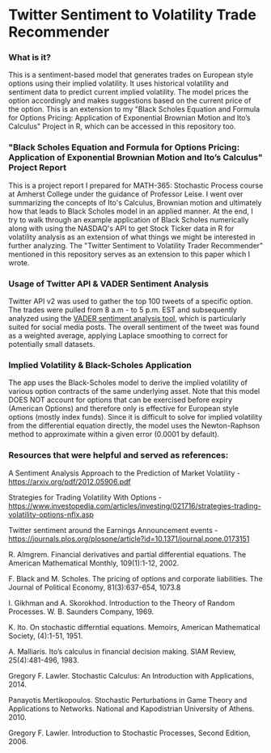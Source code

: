 # Twitter Sentiment to Volatility Trade Recommender

### What is it?

This is a sentiment-based model that generates trades on European style options using their implied volatility. It uses historical volatility and sentiment data to predict current implied volatility. The model prices the option accordingly and makes suggestions based on the current price of the option. This is an extension to my "Black Scholes Equation and Formula for Options Pricing: Application of Exponential Brownian Motion and Ito’s Calculus" Project in R, which can be accessed in this repository too.

### "Black Scholes Equation and Formula for Options Pricing: Application of Exponential Brownian Motion and Ito’s Calculus" Project Report

This is a project report I prepared for MATH-365: Stochastic Process course at Amherst College under the guidance of Professor Leise. I went over summarizing the concepts of Ito's Calculus, Brownian motion and ultimately how that leads to Black Scholes model in an applied manner. At the end, I try to walk through an example application of Black Scholes numerically along with using the NASDAQ's API to get Stock Ticker data in R for volatility analysis as an extension of what things we might be interested in further analyzing. The "Twitter Sentiment to Volatility Trader Recommender" mentioned in this repository serves as an extension to this paper which I wrote.

### Usage of Twitter API & VADER Sentiment Analysis

Twitter API v2 was used to gather the top 100 tweets of a specific option. The trades were pulled from 8 a.m - to 5 p.m. EST and subsequently analyzed using the [VADER sentiment analysis tool](https://github.com/cjhutto/vaderSentiment), which is particularly suited for social media posts. The overall sentiment of the tweet was found as a weighted average, applying Laplace smoothing to correct for potentially small datasets. 

### Implied Volatility & Black-Scholes Application

The app uses the Black-Scholes model to derive the implied volatility of various option contracts of the same underlying asset. Note that this model DOES NOT account for options that can be exercised before expiry (American Options) and therefore only is effective for European style options (mostly index funds). Since it is difficult to solve for implied volatility from the differential equation directly, the model uses the Newton-Raphson method to approximate within a given error (0.0001 by default).

### Resources that were helpful and served as references:

A Sentiment Analysis Approach to the Prediction of Market Volatility - https://arxiv.org/pdf/2012.05906.pdf

Strategies for Trading Volatility With Options - https://www.investopedia.com/articles/investing/021716/strategies-trading-volatility-options-nflx.asp

Twitter sentiment around the Earnings Announcement events - https://journals.plos.org/plosone/article?id=10.1371/journal.pone.0173151

R. Almgrem. Financial derivatives and partial differential equations. The American Mathematical Monthly, 109(1):1-12, 2002.

F. Black and M. Scholes. The pricing of options and corporate liabilities. The Journal of Political Economy, 81(3):637-654, 1073.8

I. Gikhman and A. Skorokhod. Introduction to the Theory of Random Processes. W. B. Saunders Company, 1969.

K. Ito. On stochastic differntial equations. Memoirs, American Mathematical Society, (4):1-51, 1951.

A. Malliaris. Ito’s calculus in financial decision making. SIAM Review, 25(4):481-496, 1983.

Gregory F. Lawler. Stochastic Calculus: An Introduction with Applications, 2014.

Panayotis Mertikopoulos. Stochastic Perturbations in Game Theory and Applications to Networks. National and Kapodistrian University of Athens. 2010.

Gregory F. Lawler. Introduction to Stochastic Processes, Second Edition, 2006.

